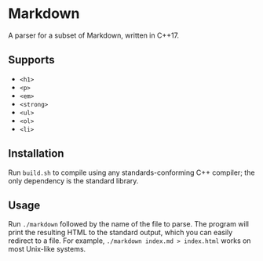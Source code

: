 # Markdown

A parser for a subset of Markdown, written in C++17.

## Supports

- `<h1>`
- `<p>`
- `<em>`
- `<strong>`
- `<ul>`
- `<ol>`
- `<li>`

## Installation

Run `build.sh` to compile using any standards-conforming C++ compiler;
the only dependency is the standard library.

## Usage

Run `./markdown` followed by the name of the file to parse. The program
will print the resulting HTML to the standard output, which you can
easily redirect to a file. For example, `./markdown index.md > index.html`
works on most Unix-like systems.